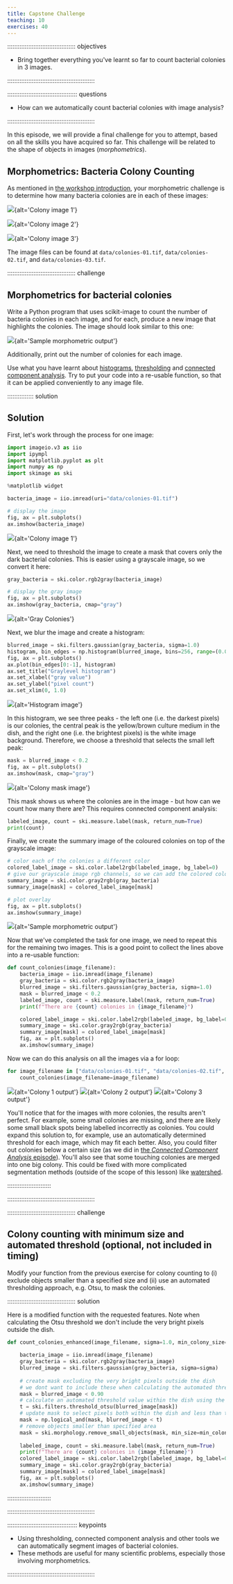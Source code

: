 ```yaml
---
title: Capstone Challenge
teaching: 10
exercises: 40
---
```


::::::::::::::::::::::::::::::::::::::: objectives

- Bring together everything you've learnt so far to count bacterial colonies in 3 images.

::::::::::::::::::::::::::::::::::::::::::::::::::

:::::::::::::::::::::::::::::::::::::::: questions

- How can we automatically count bacterial colonies with image analysis?

::::::::::::::::::::::::::::::::::::::::::::::::::

In this episode, we will provide a final challenge for you to attempt,
based on all the skills you have acquired so far.
This challenge will be related to the shape of objects in images (*morphometrics*).

## Morphometrics: Bacteria Colony Counting

As mentioned in [the workshop introduction](01-introduction.md),
your morphometric challenge is to determine how many bacteria colonies are in
each of these images:

![](fig/colonies-01.jpg){alt='Colony image 1'}

![](fig/colonies-02.jpg){alt='Colony image 2'}

![](fig/colonies-03.jpg){alt='Colony image 3'}

The image files can be found at
`data/colonies-01.tif`,
`data/colonies-02.tif`,
and `data/colonies-03.tif`.

:::::::::::::::::::::::::::::::::::::::  challenge

## Morphometrics for bacterial colonies

Write a Python program that uses scikit-image to
count the number of bacteria colonies in each image,
and for each, produce a new image that highlights the colonies.
The image should look similar to this one:

![](fig/colonies-01-summary.png){alt='Sample morphometric output'}

Additionally, print out the number of colonies for each image.

Use what you have learnt about [histograms](05-creating-histograms.md),
[thresholding](07-thresholding.md) and
[connected component analysis](08-connected-components.md).
Try to put your code into a re-usable function,
so that it can be applied conveniently to any image file.

:::::::::::::::  solution

## Solution

First, let's work through the process for one image:

```python
import imageio.v3 as iio
import ipympl
import matplotlib.pyplot as plt
import numpy as np
import skimage as ski

%matplotlib widget

bacteria_image = iio.imread(uri="data/colonies-01.tif")

# display the image
fig, ax = plt.subplots()
ax.imshow(bacteria_image)
```

![](fig/colonies-01.jpg){alt='Colony image 1'}

Next, we need to threshold the image to create a mask that covers only
the dark bacterial colonies.
This is easier using a grayscale image, so we convert it here:

```python
gray_bacteria = ski.color.rgb2gray(bacteria_image)

# display the gray image
fig, ax = plt.subplots()
ax.imshow(gray_bacteria, cmap="gray")
```

![](fig/colonies-01-gray.png){alt='Gray Colonies'}

Next, we blur the image and create a histogram:

```python
blurred_image = ski.filters.gaussian(gray_bacteria, sigma=1.0)
histogram, bin_edges = np.histogram(blurred_image, bins=256, range=(0.0, 1.0))
fig, ax = plt.subplots()
ax.plot(bin_edges[0:-1], histogram)
ax.set_title("Graylevel histogram")
ax.set_xlabel("gray value")
ax.set_ylabel("pixel count")
ax.set_xlim(0, 1.0)
```

![](fig/colonies-01-histogram.png){alt='Histogram image'}

In this histogram, we see three peaks -
the left one (i.e. the darkest pixels) is our colonies,
the central peak is the yellow/brown culture medium in the dish,
and the right one (i.e. the brightest pixels) is the white image background.
Therefore, we choose a threshold that selects the small left peak:

```python
mask = blurred_image < 0.2
fig, ax = plt.subplots()
ax.imshow(mask, cmap="gray")
```

![](fig/colonies-01-mask.png){alt='Colony mask image'}

This mask shows us where the colonies are in the image -
but how can we count how many there are?
This requires connected component analysis:

```python
labeled_image, count = ski.measure.label(mask, return_num=True)
print(count)
```

Finally, we create the summary image of the coloured colonies on top of
the grayscale image:

```python
# color each of the colonies a different color
colored_label_image = ski.color.label2rgb(labeled_image, bg_label=0)
# give our grayscale image rgb channels, so we can add the colored colonies
summary_image = ski.color.gray2rgb(gray_bacteria)
summary_image[mask] = colored_label_image[mask]

# plot overlay
fig, ax = plt.subplots()
ax.imshow(summary_image)
```

![](fig/colonies-01-summary.png){alt='Sample morphometric output'}

Now that we've completed the task for one image,
we need to repeat this for the remaining two images.
This is a good point to collect the lines above into a re-usable function:

```python
def count_colonies(image_filename):
    bacteria_image = iio.imread(image_filename)
    gray_bacteria = ski.color.rgb2gray(bacteria_image)
    blurred_image = ski.filters.gaussian(gray_bacteria, sigma=1.0)
    mask = blurred_image < 0.2
    labeled_image, count = ski.measure.label(mask, return_num=True)
    print(f"There are {count} colonies in {image_filename}")

    colored_label_image = ski.color.label2rgb(labeled_image, bg_label=0)
    summary_image = ski.color.gray2rgb(gray_bacteria)
    summary_image[mask] = colored_label_image[mask]
    fig, ax = plt.subplots()
    ax.imshow(summary_image)
```

Now we can do this analysis on all the images via a for loop:

```python
for image_filename in ["data/colonies-01.tif", "data/colonies-02.tif", "data/colonies-03.tif"]:
    count_colonies(image_filename=image_filename)
```

![](fig/colonies-01-summary.png){alt='Colony 1 output'}
![](fig/colonies-02-summary.png){alt='Colony 2 output'}
![](fig/colonies-03-summary.png){alt='Colony 3 output'}

You'll notice that for the images with more colonies, the results aren't perfect.
For example, some small colonies are missing,
and there are likely some small black spots being labelled incorrectly as colonies.
You could expand this solution to, for example,
use an automatically determined threshold for each image,
which may fit each better.
Also, you could filter out colonies below a certain size
(as we did in [the *Connected Component Analysis* episode](08-connected-components.md)).
You'll also see that some touching colonies are merged into one big colony.
This could be fixed with more complicated segmentation methods
(outside of the scope of this lesson) like
[watershed](https://scikit-image.org/docs/dev/auto_examples/segmentation/plot_watershed.html).

:::::::::::::::::::::::::

::::::::::::::::::::::::::::::::::::::::::::::::::

:::::::::::::::::::::::::::::::::::::::  challenge

## Colony counting with minimum size and automated threshold (optional, not included in timing)

Modify your function from the previous exercise for colony counting to (i) exclude objects smaller 
than a specified size and (ii) use an automated thresholding approach, e.g. Otsu, to mask the 
colonies.

:::::::::::::::::::::::::::::::::::::::  solution

Here is a modified function with the requested features. Note when calculating the Otsu threshold we
don't include the very bright pixels outside the dish.

```python
def count_colonies_enhanced(image_filename, sigma=1.0, min_colony_size=10, connectivity=2):
    
    bacteria_image = iio.imread(image_filename)
    gray_bacteria = ski.color.rgb2gray(bacteria_image)
    blurred_image = ski.filters.gaussian(gray_bacteria, sigma=sigma)
    
    # create mask excluding the very bright pixels outside the dish
    # we dont want to include these when calculating the automated threshold
    mask = blurred_image < 0.90
    # calculate an automated threshold value within the dish using the Otsu method
    t = ski.filters.threshold_otsu(blurred_image[mask])
    # update mask to select pixels both within the dish and less than t
    mask = np.logical_and(mask, blurred_image < t)
    # remove objects smaller than specified area
    mask = ski.morphology.remove_small_objects(mask, min_size=min_colony_size)
    
    labeled_image, count = ski.measure.label(mask, return_num=True)
    print(f"There are {count} colonies in {image_filename}")
    colored_label_image = ski.color.label2rgb(labeled_image, bg_label=0)
    summary_image = ski.color.gray2rgb(gray_bacteria)
    summary_image[mask] = colored_label_image[mask]
    fig, ax = plt.subplots()
    ax.imshow(summary_image)
```

:::::::::::::::::::::::::

::::::::::::::::::::::::::::::::::::::::::::::::::

:::::::::::::::::::::::::::::::::::::::: keypoints

- Using thresholding, connected component analysis and other tools we can automatically segment images of bacterial colonies.
- These methods are useful for many scientific problems, especially those involving morphometrics.

::::::::::::::::::::::::::::::::::::::::::::::::::
